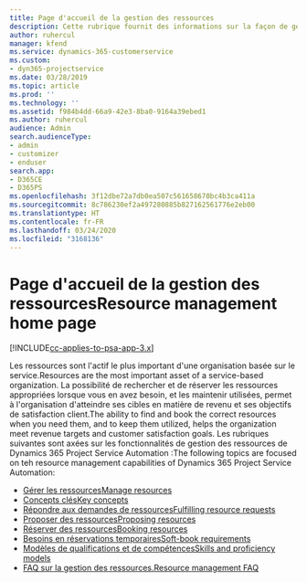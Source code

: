 ```yaml
---
title: Page d'accueil de la gestion des ressources
description: Cette rubrique fournit des informations sur la façon de gérer les ressources.
author: ruhercul
manager: kfend
ms.service: dynamics-365-customerservice
ms.custom:
- dyn365-projectservice
ms.date: 03/28/2019
ms.topic: article
ms.prod: ''
ms.technology: ''
ms.assetid: f984b4dd-66a9-42e3-8ba0-9164a39ebed1
ms.author: ruhercul
audience: Admin
search.audienceType:
- admin
- customizer
- enduser
search.app:
- D365CE
- D365PS
ms.openlocfilehash: 3f12dbe72a7db0ea507c561658670bc4b3ca411a
ms.sourcegitcommit: 8c786230ef2a497280885b827162561776e2eb00
ms.translationtype: HT
ms.contentlocale: fr-FR
ms.lasthandoff: 03/24/2020
ms.locfileid: "3168136"
---
```

# <a name="resource-management-home-page"></a><span data-ttu-id="e75ad-103">Page d'accueil de la gestion des ressources</span><span class="sxs-lookup"><span data-stu-id="e75ad-103">Resource management home page</span></span>

[!INCLUDE[cc-applies-to-psa-app-3.x](../includes/cc-applies-to-psa-app-3x.md)]

<span data-ttu-id="e75ad-104">Les ressources sont l'actif le plus important d'une organisation basée sur le service.</span><span class="sxs-lookup"><span data-stu-id="e75ad-104">Resources are the most important asset of a service-based organization.</span></span> <span data-ttu-id="e75ad-105">La possibilité de rechercher et de réserver les ressources appropriées lorsque vous en avez besoin, et les maintenir utilisées, permet à l'organisation d'atteindre ses cibles en matière de revenu et ses objectifs de satisfaction client.</span><span class="sxs-lookup"><span data-stu-id="e75ad-105">The ability to find and book the correct resources when you need them, and to keep them utilized, helps the organization meet revenue targets and customer satisfaction goals.</span></span> <span data-ttu-id="e75ad-106">Les rubriques suivantes sont axées sur les fonctionnalités de gestion des ressources de Dynamics 365 Project Service Automation :</span><span class="sxs-lookup"><span data-stu-id="e75ad-106">The following topics are focused on teh resource management capabilities of Dynamics 365 Project Service Automation:</span></span>

- [<span data-ttu-id="e75ad-107">Gérer les ressources</span><span class="sxs-lookup"><span data-stu-id="e75ad-107">Manage resources</span></span>](manage-resources.md)
- [<span data-ttu-id="e75ad-108">Concepts clés</span><span class="sxs-lookup"><span data-stu-id="e75ad-108">Key concepts</span></span>](reports-key-concepts.md)
- [<span data-ttu-id="e75ad-109">Répondre aux demandes de ressources</span><span class="sxs-lookup"><span data-stu-id="e75ad-109">Fulfilling resource requests</span></span>](resource-management-fulfill-requests.md)
- [<span data-ttu-id="e75ad-110">Proposer des ressources</span><span class="sxs-lookup"><span data-stu-id="e75ad-110">Proposing resources</span></span>](resource-management-propose-resources.md)
- [<span data-ttu-id="e75ad-111">Réserver des ressources</span><span class="sxs-lookup"><span data-stu-id="e75ad-111">Booking resources</span></span>](resource-management-book-resources-scheduleboard.md)
- [<span data-ttu-id="e75ad-112">Besoins en réservations temporaires</span><span class="sxs-lookup"><span data-stu-id="e75ad-112">Soft-book requirements</span></span>](resource-management-softbook-requirements.md)
- [<span data-ttu-id="e75ad-113">Modèles de qualifications et de compétences</span><span class="sxs-lookup"><span data-stu-id="e75ad-113">Skills and proficiency models</span></span>](resource-management-skills-proficiency.md)
- [<span data-ttu-id="e75ad-114">FAQ sur la gestion des ressources.</span><span class="sxs-lookup"><span data-stu-id="e75ad-114">Resource management FAQ</span></span>](resource-management-faq.md)
